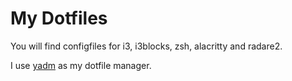 # My Dotfiles

You will find configfiles for i3, i3blocks, zsh, alacritty and radare2.

I use [yadm](https://github.com/TheLocehiliosan/yadm) as my dotfile manager.

